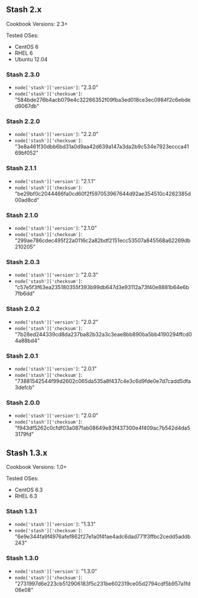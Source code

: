 ## Stash 2.x ##

Cookbook Versions: 2.3+

Tested OSes:
* CentOS 6
* RHEL 6
* Ubuntu 12.04

### Stash 2.3.0 ###

* `node['stash']['version']`: "2.3.0"
* `node['stash']['checksum']`: "584bde276b4acb079e4c32266352f09fba3ed018ce3ec0984f2c6ebded9067db"

### Stash 2.2.0 ###

* `node['stash']['version']`: "2.2.0"
* `node['stash']['checksum']`: "3e8a461f30dbb6bd31a0d9aa42d639a147a3da2b9c534e7923eccca4169bf052"

### Stash 2.1.1 ###

* `node['stash']['version']`: "2.1.1"
* `node['stash']['checksum']`: "be29bf0c2044466fa0cd60f2f597053967644d92ae354510c4262385d00ad8cd"

### Stash 2.1.0 ###

* `node['stash']['version']`: "2.1.0"
* `node['stash']['checksum']`: "299ae786cdec495f22a0116c2a82bdf2151ecc53507a845568a62269db210205"

### Stash 2.0.3 ###

* `node['stash']['version']`: "2.0.3"
* `node['stash']['checksum']`: "c57e5f3f63ea235180355f393b99db647d3e93112a73f40e8881b64e6b7fb6dd"

### Stash 2.0.2 ###

* `node['stash']['version']`: "2.0.2"
* `node['stash']['checksum']`: "7b28ed244339cd8da237ba82b32a3c3eae8bb890ba5bb4190294ffcd04a88bd4"

### Stash 2.0.1 ###

* `node['stash']['version']`: "2.0.1"
* `node['stash']['checksum']`: "73881542544f99d2602c065da535a8f437c4e3c6d9fde0e7d7cadd5dfa3defcb"

### Stash 2.0.0 ###

* `node['stash']['version']`: "2.0.0"
* `node['stash']['checksum']`: "f943df5262c0cfdf03a087fab08649e83f437300e4f409ac7b542d4da53179fd"

## Stash 1.3.x ##

Cookbook Versions: 1.0+

Tested OSes:
* CentOS 6.3
* RHEL 6.3

### Stash 1.3.1 ###

* `node['stash']['version']`: "1.3.1"
* `node['stash']['checksum']`: "6e9e344fa9f4976afef862f27e1a0f4fae4adc6dad771f3ffbc2cedd5addb243"

### Stash 1.3.0 ###

* `node['stash']['version']`: "1.3.0"
* `node['stash']['checksum']`: "2731997d6e223cb512906183f5c231be602319ce05d2794cdf5b957a1fd06e08"
